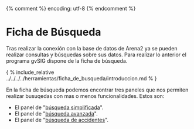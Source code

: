 {% comment %} encoding: utf-8 {% endcomment %}

# Ficha de Búsqueda

Tras realizar la conexión con la base de datos de Arena2 ya se pueden realizar 
consultas y búsquedas sobre sus datos. Para realizar lo anterior el programa gvSIG 
dispone de la ficha de búsqueda.

{ % include_relative ../../../../herramientas/ficha_de_busqueda/introduccion.md % }

En la ficha de búsqueda podemos encontrar tres paneles que nos permiten realizar
busuqedas con mas o menos funcionalidades. Estos son:

* El panel de "[búsqueda simplificada](../../../../herramientas/ficha_de_busqueda/simplificada.md)".
* El panel de "[búsqueda avanzada](../../../../herramientas/ficha_de_busqueda/avanzada.md)".
* El panel de "[búsqueda de accidentes](ficha_accidentes.md)".


